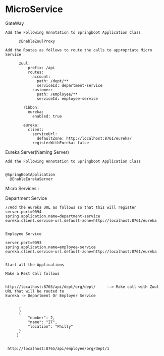 # MicroService


GateWay

    Add the Following Annotation to Springboot Application Class
    
          @EnableZuulProxy
          
    Add the Routes as follows to route the calls to appropriate Micro Service
       
          zuul:
              prefix: /api
              routes:
                account: 
                  path: /dept/**
                  serviceId: department-service
                customer: 
                  path: /employee/**
                  serviceId: employee-service        

            ribbon:
              eureka:
                enabled: true

            eureka:
              client:
                serviceUrl:
                  defaultZone: http://localhost:8761/eureka/
                registerWithEureka: false       

    
Eureka Server(Naming Server)
	
    Add the Following Annotation to Springboot Application Class


    @SpringBootApplication
      @EnableEurekaServer 
Micro Services :
   
   Department Service
   
    //Add the eureka URL as follows so that this will register 
    server.port=9094
    spring.application.name=department-service
    eureka.client.service-url.default-zone=http://localhost:8761/eureka


    Employee Service

    server.port=9093
    spring.application.name=employee-service
    eureka.client.service-url.default-zone=http://localhost:8761/eureka
    
    
    Start all the Applications 
    
    Make a Rest Call follows 
    
    
    http://localhost:8765/api/dept/org/dept/     --> Make call with Zuul URL that will be routed to 
    Eureka -> Department Or Employer Service
    
    
          [
          {
              "number": 2,
              "name": "IT",
              "location": "Philly"
          }
         ]
   
   
     http://localhost:8765/api/employee/org/dept/1
     
        
     
   
